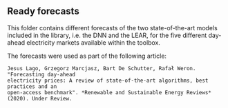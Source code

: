 ## Ready forecasts 

This folder contains different forecasts of the two state-of-the-art models included in the library, i.e. the DNN and the LEAR, for the five different day-ahead electricity markets available within the toolbox.

The forecasts were used as part of the following article:

    Jesus Lago, Grzegorz Marcjasz, Bart De Schutter, Rafał Weron. "Forecasting day-ahead 
    electricity prices: A review of state-of-the-art algorithms, best practices and an 
    open-access benchmark". *Renewable and Sustainable Energy Reviews* (2020). Under Review.